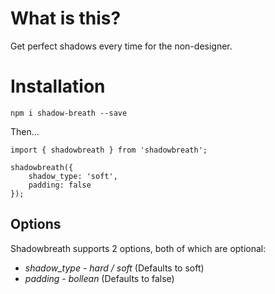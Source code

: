 # What is this?

Get perfect shadows every time for the non-designer.

# Installation

`npm i shadow-breath --save`

Then...

```
import { shadowbreath } from 'shadowbreath';

shadowbreath({
    shadow_type: 'soft',
    padding: false
});
```

## Options

Shadowbreath supports 2 options, both of which are optional:

* *shadow_type* - _hard / soft_ (Defaults to soft)
* *padding* - _bollean_ (Defaults to false)